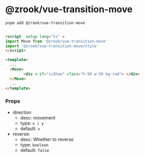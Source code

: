 # @zrook/vue-transition-move

```sh
pnpm add @zrook/vue-transition-move
```
```html

<script  setup lang="ts" >
import Move from '@zrook/vue-transition-move'
import '@zrook/vue-transition-move/style'
</script>

<template>
  ...
  <Move>
        <div v-if="isShow" class="h-50 w-50 bg-red"> </div>
  </Move>
  ...
</template>

```

### Props

- direction
  - desc: movement
  - type: `x | y`
  - default: `x`
- reverse:
  - desc: Whether to reverse
  - type: `boolean`
  - default: `false`
